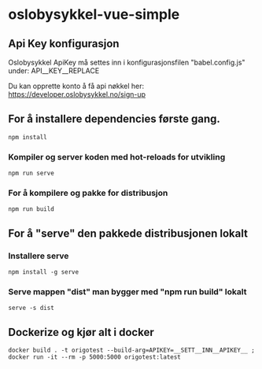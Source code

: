 # oslobysykkel-vue-simple

## Api Key konfigurasjon
Oslobysykkel ApiKey må settes inn i konfigurasjonsfilen "babel.config.js" under: API__KEY__REPLACE

Du kan opprette konto å få api nøkkel her: https://developer.oslobysykkel.no/sign-up

## For å installere dependencies første gang. 
```
npm install
```

### Kompiler og server koden med hot-reloads for utvikling
```
npm run serve
```

### For å kompilere og pakke for distribusjon
```
npm run build
```



## For å "serve" den pakkede distribusjonen lokalt

### Installere serve 
```
npm install -g serve
```
### Serve mappen "dist"  man bygger med "npm run build" lokalt
```
serve -s dist
```

## Dockerize og kjør alt i docker
```
docker build . -t origotest --build-arg=APIKEY=__SETT__INN__APIKEY__ ; docker run -it --rm -p 5000:5000 origotest:latest
```
